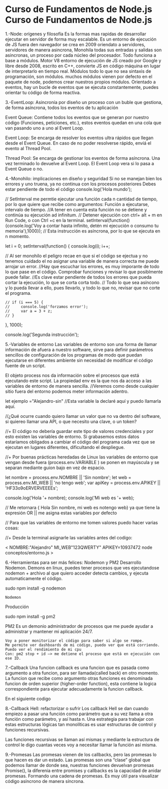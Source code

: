 # Curso de Fundamentos de Node.js Curso de Fundamentos de Node.js

1.-Node: orígenes y filosofía
Es la formas mas rapidas de desarrollar ejecutar en servidor de forma muy escalable.
Es un entorno de ejecución de  JS fuera den navegador se crea en 2009 oriendato a servidores, servidores de manera asincrona, Monohila todas sus entradas y salidas son asincronas, un proceso por cada núcleo del procesador. Todo funciona a base a módulos.
Motor V8 entorno de ejecución de JS creado por Google y libre desde 2008, escrito en C++, convierte JS en código máquina en lugar de interpretarlo  en tiempo real.
Módulos todo lo que no sea sintaxis  de programación, son módulos.
muchos módulos vienen  por defecto  en el paquete de node, podemos crear nuestros propios módulos.
Orientado a eventos, hay un bucle de eventos  que se ejecuta constantemente, puedes orientar  tu código  de forma  reactiva.

3.-EventLoop: Asincronía por diseño
un proceso con un buble que gestiona, de forma asíncrona, todos los eventos  de tu aplicación

Event Queue: Contiene todos los eventos que se generan por nuestro código (Funciones, peticiones, etc.), estos eventos quedan en una cola que van pasando uno a uno al Event Loop.

Event Loop: Se encarga de resolver los eventos ultra rápidos que llegan desde el Event Queue. En caso de no poder resolverse rápido, enviá el evento al Thread Pool.

Thread Pool: Se encarga de gestionar los eventos de forma asíncrona. Una vez terminado lo devuelve al Event Loop. El Event Loop vera si lo pasa a Event Queue o no.

4.-Monohilo: implicaciones en diseño y seguridad
Si no se manejan bien los errores y uno truena, ya no continua con los procesos posteriores
Debes estar pendiente de todo el código
console.log('Hola mundo');

// SetInterval me permtie ejecutar una función cada n cantidad de tiempo, por lo que quiere que recibe como argumentos: Función a ejecutarse, intervalo de tiempo.
//A tener  en cuenta esta función no se detiene y continúa su ejecución ad infinitum.
// Detener ejecución con ctrl+ alt + m en Run Code, o con Ctrl +c en la terminal.
setInterval(function(){console.log('Voy a contar hasta infinito, detén mi ejecución o consumo tu memoria'),1000}); // Esta instrucción es asíncrona, por lo que se ejecuta en n momento.


let i = 0;
setInterval(function() {
    console.log(i);
    i++;

// Al ser monohilo el peligro recae en que si el código se ejectua y no tenemos cuidado el no asignar una variable de manera correcta me puede arrojar un error.
//Hay que escuchar los errores, es muy imporante de todo lo que pase en el código. Comprobar funciones y revisar lo que posiblmente puede fallar.
//Es clave estar pendiente de todos los errores que pueda cortar la ejecución, lo que se corta corta todo.
// Todo lo que sea asíncono y lo pueda llevar a ello, pues llevarlo, y todo lo que no, revisar que no corte el programa.

    // if (i === 5) {
    //     console.log('forzamos error');
    //     var a = 3 + z;
    // }
}, 1000);


console.log('Segunda instrucción');

5.-Variables de entorno
Las variables de entorno son una forma de llamar información de afuera a nuestro software, sirve para definir parámetros sencillos de configuración de los programas de modo que puedan ejecutarse en diferentes ambiente sin necesidad de modificar el código fuente de un script.

El objeto process nos da información sobre el procesos que está ejecutando este script.
La propiedad env es la que nos da acceso a las variables de entorno de manera sencilla.
//Veremos como desde cualquier sitio fuera del entorno podemos meter información adentro.

let ejemplo ="Alejandro-sin" //Esta variable la declaré aquí y puedo llamarla aquí.

//¿Qué ocurre cuando quiero llamar un valor que no va dentro del software, si quiereo llamar una API, o que necesito una clave, o un token?

//+ El código no  debería guardar este tipo de valores credenciales y por esto existen las variables de entorno. Si grabasemos estos datos estaríamos obligados a cambiar el código del programa cada vez que se ejecutan en lugares diferentes, dificultando el despliegue.

//+ Por buenas prácticas heredadas de Linux las variables de entorno que vengan desde fuera (process.env.VARIABLE ) se ponen en mayúscula y se separan mediante guion bajo en vez de espacio.


let nombre = process.env.NOMBRE || 'Sin nombre'; 
let web = process.env.MI_WEB || 'no tengo web';
var apiKey = process.env.APIKEY || 'HF33o9oERVERVEEEEs';

console.log('Hola '+ nombre);
console.log('Mi web es '+ web);

// Me retornara { Hola Sin nombre, mi web es notengo web} ya que tiene  la expresión OR || me asigna estas variables por defecto

// Para que las variables de entorno me tomen valores puedo hacer varias cosas:

//+  Desde la terminal asignarle las variables antes del codigo:

< NOMBRE:"Alejandro" MI_WEB"123QWERTY" APIKEY=10937472 node conceptos/entorno.js >

6.-Herramientas para ser más felices: Nodemon y PM2
Desarrollo
Nodemon. Demons en linux, puedes tener procesos que ves ejecutandose
nodemon + archivo al que quiero acceder detecta cambios, y ejecuta automaticamente el código.

sudo npm install -g nodemon

    Nodemon

Producción

sudo npm install -g pm2

PM2 Es un demonio administrador de procesos que me puede ayudar a administrar y mantener mi aplicación 24/7.

    Voy a poner monitorizar el código para saber si algo se rompe.
    Me permite ver dashboards de mi código, puedo ver que está corriendo.
    Puedo ver el rendimiento de mi cpu
    Con: pm2 stop + id —> me detiene el proceso que está en ejecución con ese ID.

7.-Callback
Una funcion callback es una funcion que es pasada como argumento a otra funcion, para ser llamada(called back) en otro momento.
La funcion que recibe como argumento otras funciones es denominada funcion de orden superior (higher-order function), esta contiene la logica correspondiente para ejecutar adecuadamente la funcion callback.

En el siguiente codigo

8.-Callback Hell: refactorizar o sufrir
Los callback Hell se dan cuando empiezo a pasar una función como parámetro que a su vez llama a otra función como parámetro, y así hasta n.
Una estrategia para trabajar con estas estructuras lógicas tan monolíticas es usar estructuras de control y funciones recursivas.

Las funciones recursivas se llaman así mismas y mediante la estructura de control le digo cuantas veces voy a necesitar llamar la función así misma.

9.-Promesas
Las promesas vienen de los callbacks, pero las promesas lo que hacen es dar un estado.
Las promesas son una “clase” global que podemos llamar de donde sea, nuestras funciones devuelvan promesas
Promise(), la diferenia entre promises y callbacks es la capacidad de anidar promesas. Formando una cadena de promesas.
Es muy útil para visualizar código asíncrono de manera síncrona.

